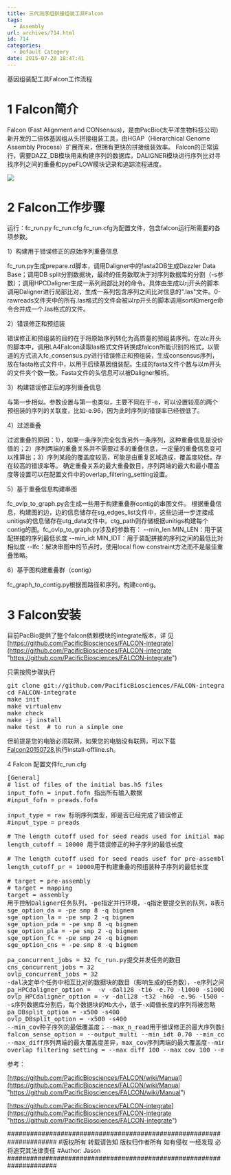 ```yaml
---
title: 三代测序组拼接组装工具Falcon
tags:
  - Assembly
url: archives/714.html
id: 714
categories:
  - Default Category
date: 2015-07-28 18:47:41
---
```



基因组装配工具Falcon工作流程

# 1 Falcon简介

Falcon (Fast Alignment and CONsensus)，是由PacBio(太平洋生物科技公司)新开发的二倍体基因组从头拼接组装工具，由HGAP（Hierarchical Genome Assembly Process）扩展而来，但拥有更快的拼接组装效率。
Falcon的正常运行，需要DAZZ_DB模块用来构建序列的数据库，DALIGNER模块进行序列比对寻找序列之间的重叠和pypeFLOW模块记录和追踪流程进度。

![](/wp/f4w/2020/2015-07-28-falcon-introduction.png)

<!--more-->

# 2 Falcon工作步骤

运行：fc_run.py fc_run.cfg
fc_run.cfg为配置文件，包含falcon运行所需要的各项参数。

1）构建用于错误修正的原始序列重叠信息

fc_run.py生成prepare.rd脚本，调用Daligner中的fasta2DB生成Dazzler Data Base；调用DB split分割数据块，最终的任务数取决于对序列数据库的分割（-s参数）；调用HPCDaligner生成一系列局部比对的命令。具体由生成以rj开头的脚本调用Daligner进行局部比对，生成一系列包含序列之间比对信息的".las"文件。0-rawreads文件夹中的所有.las格式的文件会被以rp开头的脚本调用sort和merge命令合并成一个.las格式的文件。

2）错误修正和预组装

错误修正和预组装的目的在于将原始序列转化为高质量的预组装序列。在以c开头的脚本中，调用LA4Falcon读取las格式文件转换成falcon所能识别的格式，以管道的方式流入fc_consensus.py进行错误修正和预组装，生成consensus序列，放在fasta格式文件中，以用于后续基因组装配。生成的fasta文件个数与以m开头的文件夹个数一致。Fasta文件的头信息可以被Daligner解析。

3）构建错误修正后的序列重叠信息

与第一步相似。参数设置与第一也类似，主要不同在于-e，可以设置较高的两个预组装的序列的关联度，比如-e.96，因为此时序列的错误率已经很低了。

4）过滤重叠

过滤重叠的原因：1），如果一条序列完全包含另外一条序列，这种重叠信息是没价值的；2）序列两端的重叠关系并不需要过多的重叠信息，一定量的重叠信息变可以推算出；3）序列某段的覆盖度较高，可能是由重复区域造成，覆盖度较低，存在较高的错误率等。
确定重叠关系的最大重叠数目，序列两端的最大和最小覆盖度等设置可以在配置文件中的overlap_filtering_setting设置。

5）基于重叠信息构建串图

fc_ovlp_to_graph.py会生成一些用于构建重叠群contig的串图文件。
根据重叠信息，构建图的边，边的信息储存在sg_edges_list文件中，这些边进一步连接成unitigs的信息储存在utg_data文件中。ctg_path则存储根据unitigs构建每个contig的图。fc_ovlp_to_graph.py涉及的参数有：
--min_len MIN_LEN：用于装配拼接的序列最低长度
--min_idt MIN_IDT：用于装配拼接的序列之间的最低比对相似度
--lfc：解决串图中的节点时，使用local flow constraint方法而不是最佳重叠策略。

6）基于图构建重叠群（contig）

fc_graph_to_contig.py根据图路径和序列，构建contig。

# 3 Falcon安装
目前PacBio提供了整个falcon依赖模块的integrate版本，详
见
[https://github.com/PacificBiosciences/FALCON-integrate](https://github.com/PacificBiosciences/FALCON-integrate "https://github.com/PacificBiosciences/FALCON-integrate")

只需按照步骤执行

<pre>git clone git://github.com/PacificBiosciences/FALCON-integrate.git
cd FALCON-integrate
make init
make virtualenv
make check
make -j install
make test  # to run a simple one</pre>

但前提是您的电脑必须联网，如果您的电脑没有联网，可以下载[Falcon20150728](/wp/f4w/2020//FileAttach/2015-07-28-Falcon.zip "https://raw.githubusercontent.com/ProfessionalFarmer/f4w/master/2020/FileAttach/2015-07-28-Falcon.zip"),执行install-offline.sh。

4 Falcon 配置文件fc_run.cfg

<pre>[General]
# list of files of the initial bas.h5 files
input_fofn = input.fofn 指出所有输入数据
#input_fofn = preads.fofn

input_type = raw 标明序列类型，即是否已经完成了错误修正
#input_type = preads

# The length cutoff used for seed reads used for initial mapping
length_cutoff = 10000 用于错误修正的种子序列的最低长度

# The length cutoff used for seed reads usef for pre-assembly
length_cutoff_pr = 10000用于构建重叠的预组装种子序列的最低长度

# target = pre-assembly
# target = mapping
target = assembly
用于控制Daligner任务队列，-pe指定并行环境，-q指定要提交到的队列，8表示线程。
sge_option_da = -pe smp 8 -q bigmem
sge_option_la = -pe smp 2 -q bigmem
sge_option_pda = -pe smp 8 -q bigmem
sge_option_pla = -pe smp 2 -q bigmem
sge_option_fc = -pe smp 24 -q bigmem
sge_option_cns = -pe smp 8 -q bigmem

pa_concurrent_jobs = 32 fc_run.py提交并发任务的数目
cns_concurrent_jobs = 32
ovlp_concurrent_jobs = 32
-dal决定单个任务中相互比对的数据块的数目（影响生成的任务数），-e序列之间的关联程度，-s  trace points sparse ，-l 低于-l的序列将被忽略，-t Tuple suppression frequency?????,-h Hit threshold (in bp.s)
pa_HPCdaligner_option =  -v -dal128 -t16 -e.70 -l1000 -s1000
ovlp_HPCdaligner_option = -v -dal128 -t32 -h60 -e.96 -l500 -s1000
-s序列数据库分割后，每个数据块的Mb大小，低于-x阈值长度的序列将被忽略
pa_DBsplit_option = -x500 -s400
ovlp_DBsplit_option = -x500 -s400
--min_cov种子序列的最低覆盖度；--max_n_read用于错误修正的最大序列数目，防止重复区域中序列的影响，--output_multi output multi correct regions，--min-idt  minimum identity of the alignments used for correction，--max_n_read 用于生成consensus的最低序列数目，--n_core生成consensus的线程数
falcon_sense_option = --output_multi --min_idt 0.70 --min_cov 4 --local_match_count_threshold 2 --max_n_read 200 --n_core 6
--max_diff序列两端的最大覆盖度差异，max_cov序列两端的最大覆盖度--min_cov最低覆盖度，bestn如有输出指定数目的最好的重叠
overlap_filtering_setting = --max_diff 100 --max_cov 100 --min_cov 1  --bestn 10</pre>

参考：

[https://github.com/PacificBiosciences/FALCON/wiki/Manual](https://github.com/PacificBiosciences/FALCON/wiki/Manual "https://github.com/PacificBiosciences/FALCON/wiki/Manual")

[https://github.com/PacificBiosciences/FALCON-integrate](https://github.com/PacificBiosciences/FALCON-integrate "https://github.com/PacificBiosciences/FALCON-integrate")

\#####################################################################
\#版权所有 转载请告知 版权归作者所有 如有侵权 一经发现 必将追究其法律责任
\#Author: Jason
\#####################################################################